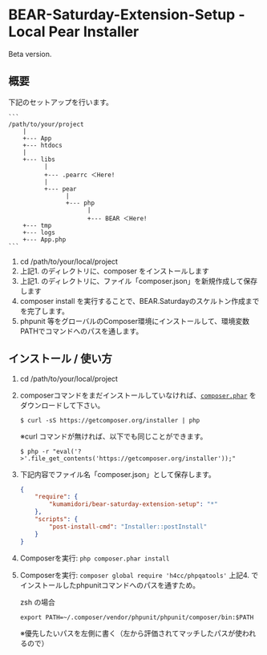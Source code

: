 BEAR-Saturday-Extension-Setup - Local Pear Installer
========================================

Beta version.

概要
--------------------

下記のセットアップを行います。

    ```
    /path/to/your/project
        |
        +--- App
        +--- htdocs
        |
        +--- libs
              |
              +--- .pearrc ＜Here!
              |
              +--- pear
                    |
                    +--- php
                          |
                          +--- BEAR ＜Here!
        +--- tmp
        +--- logs
        +--- App.php
    ```

1. cd /path/to/your/local/project
2. 上記1. のディレクトリに、composer をインストールします
3. 上記1. のディレクトリに、ファイル「composer.json」を新規作成して保存します
4. composer install を実行することで、BEAR.Saturdayのスケルトン作成までを完了します。
5. phpunit 等をグローバルのComposer環境にインストールして、環境変数PATHでコマンドへのパスを通します。


インストール / 使い方
--------------------

1. cd /path/to/your/local/project

2. composerコマンドをまだインストールしていなければ、[`composer.phar`](https://getcomposer.org/composer.phar) をダウンロードして下さい。

    ```
    $ curl -sS https://getcomposer.org/installer | php
    ```

    ※curl コマンドが無ければ、以下でも同じことができます。

    ```
    $ php -r "eval('?>'.file_get_contents('https://getcomposer.org/installer'));"
    ```

3. 下記内容でファイル名「composer.json」として保存します。 

    ``` json
    {
        "require": {
            "kumamidori/bear-saturday-extension-setup": "*"
        },
        "scripts": {
            "post-install-cmd": "Installer::postInstall"
        }
    }
    ```

4. Composerを実行: `php composer.phar install`

5. Composerを実行: `composer global require 'h4cc/phpqatools'`
   上記4. でインストールしたphpunitコマンドへのパスを通すため。

    zsh の場合
    ```
    export PATH=~/.composer/vendor/phpunit/phpunit/composer/bin:$PATH
    ```
    ※優先したいパスを左側に書く（左から評価されてマッチしたパスが使われるので）
